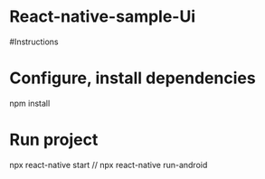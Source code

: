 ﻿# React-native-sample-Ui

#Instructions
# Configure, install dependencies
npm install
# Run project
npx react-native start //
npx react-native run-android
